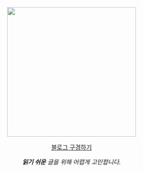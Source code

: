 <div align="center">

<img width="300px" src="https://github.com/user-attachments/assets/228b5490-bd98-404a-b943-21a6e0d43f67">

[블로그 구경하기](https://devrey.blog)

_**읽기 쉬운** 글을 위해 어렵게 고민합니다._

</div>

